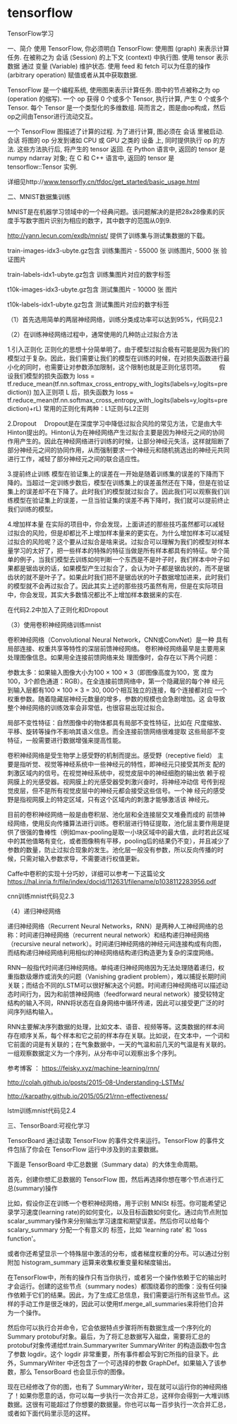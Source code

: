 # tensorflow
TensorFlow学习

一、简介
使用 TensorFlow, 你必须明白 TensorFlow:
  使用图 (graph) 来表示计算任务.
  在被称之为 会话 (Session) 的上下文 (context) 中执行图.
  使用 tensor 表示数据
  通过 变量 (Variable) 维护状态.
  使用 feed 和 fetch 可以为任意的操作(arbitrary operation) 赋值或者从其中获取数据.
  
TensorFlow 是一个编程系统, 使用图来表示计算任务. 图中的节点被称之为 op (operation 的缩写). 一个 op 获得 0 个或多个 Tensor, 执行计算, 产生 0 个或多个 Tensor. 每个 Tensor 是一个类型化的多维数组. 简而言之，图是由op构成，然后op之间由Tensor进行流动交互。

一个 TensorFlow 图描述了计算的过程. 为了进行计算, 图必须在 会话 里被启动. 会话 将图的 op 分发到诸如 CPU 或 GPU 之类的 设备 上, 同时提供执行 op 的方法. 这些方法执行后, 将产生的 tensor 返回. 在 Python 语言中, 返回的 tensor 是 numpy ndarray 对象; 在 C 和 C++ 语言中, 返回的 tensor 是 tensorflow::Tensor 实例.

详细见http://www.tensorfly.cn/tfdoc/get_started/basic_usage.html 

二、MNIST数据集训练

MNIST是在机器学习领域中的一个经典问题。该问题解决的是把28x28像素的灰度手写数字图片识别为相应的数字，其中数字的范围从0到9.

http://yann.lecun.com/exdb/mnist/  提供了训练集与测试集数据的下载。

train-images-idx3-ubyte.gz包含 训练集图片 - 55000 张 训练图片, 5000 张 验证图片

train-labels-idx1-ubyte.gz包含 训练集图片对应的数字标签

t10k-images-idx3-ubyte.gz包含  测试集图片 - 10000 张 图片

t10k-labels-idx1-ubyte.gz包含  测试集图片对应的数字标签


（1）首先选用简单的两层神经网络，训练分类成功率可以达到95%，代码见2.1


（2）在训练神经网络过程中，通常使用的几种防止过拟合方法

  1.引入正则化
  正则化的思想十分简单明了。由于模型过拟合极有可能是因为我们的模型过于复杂。因此，我们需要让我们的模型在训练的时候，在对损失函数进行最小化的同时，也需要让对参数添加限制，这个限制也就是正则化惩罚项。 
  假设我们模型的损失函数为 
  loss = tf.reduce_mean(tf.nn.softmax_cross_entropy_with_logits(labels=y,logits=prediction))
  加入正则项 L 后，损失函数为 
  loss = tf.reduce_mean(tf.nn.softmax_cross_entropy_with_logits(labels=y,logits=prediction)+rL)
  常用的正则化有两种：L1正则与L2正则
 
  2.Dropout
   Dropout是在深度学习中降低过拟合风险的常见方法，它是由大牛Hinton提出的。Hinton认为在神经网络产生过拟合主要是因为神经元之间的协同作用产生的。因此在神经网络进行训练的时候，让部分神经元失活，这样就阻断了部分神经元之间的协同作用，从而强制要求一个神经元和随机挑选出的神经元共同进行工作，减轻了部分神经元之间的联合适应性。

  3.提前终止训练
  模型在验证集上的误差在一开始是随着训练集的误差的下降而下降的。当超过一定训练步数后，模型在训练集上的误差虽然还在下降，但是在验证集上的误差却不在下降了。此时我们的模型就过拟合了。因此我们可以观察我们训练模型在验证集上的误差，一旦当验证集的误差不再下降时，我们就可以提前终止我们训练的模型。

  4.增加样本量
  在实际的项目中，你会发现，上面讲述的那些技巧虽然都可以减轻过拟合的风险，但是却都比不上增加样本量来的更实在。为什么增加样本可以减轻过拟合的风险呢？这个要从过拟合是啥来说。过拟合可以理解为我们的模型对样本量学习的太好了，把一些样本的特殊的特征当做是所有样本都具有的特征。举个简单的例子，当我们模型去训练如何判断一个东西是不是叶子时，我们样本中叶子如果都是锯齿状的话，如果模型产生过拟合了，会认为叶子都是锯齿状的，而不是锯齿状的就不是叶子了。如果此时我们把不是锯齿状的叶子数据增加进来，此时我们的模型就不会再过拟合了。因此其实上述的那些技巧虽然有用，但是在实际项目中，你会发现，其实大多数情况都比不上增加样本数据来的实在.
  
  
  在代码2.2中加入了正则化和Dropout
  
  （3）使用卷积神经网络训练mnist
  
  卷积神经网络（Convolutional Neural Network，CNN或ConvNet）是一种
具有局部连接、权重共享等特性的深层前馈神经网络。
卷积神经网络最早是主要用来处理图像信息。如果用全连接前馈网络来处
理图像时，会存在以下两个问题：

参数太多：如果输入图像大小为100 × 100 × 3（即图像高度为100，宽
度为100，3个颜色通道：RGB）。在全连接前馈网络中，第一个隐藏层的每个神
经元到输入层都有100 × 100 × 3 = 30, 000个相互独立的连接，每个连接都对应
一个权重参数。随着隐藏层神经元数量的增多，参数的规模也会急剧增加。这
会导致整个神经网络的训练效率会非常低，也很容易出现过拟合。

局部不变性特征：自然图像中的物体都具有局部不变性特征，比如在
尺度缩放、平移、旋转等操作不影响其语义信息。而全连接前馈网络很难提取
这些局部不变特征，一般需要进行数据增强来提高性能。

卷积神经网络是受生物学上感受野的机制而提出。感受野（receptive field）
主要是指听觉、视觉等神经系统中一些神经元的特性，即神经元只接受其所支
配的刺激区域内的信号。在视觉神经系统中，视觉皮层中的神经细胞的输出依
赖于视网膜上的光感受器。视网膜上的光感受器受刺激兴奋时，将神经冲动信
号传到视觉皮层，但不是所有视觉皮层中的神经元都会接受这些信号。一个神
经元的感受野是指视网膜上的特定区域，只有这个区域内的刺激才能够激活该
神经元。

  目前的卷积神经网络一般是由卷积层、池化层和全连接层交叉堆叠而成的
前馈神经网络，使用反向传播算法进行训练。卷积层进行特征提取，池化层主要作用是提供了很强的鲁棒性（例如max-pooling是取一小块区域中的最大值，此时若此区域中的其他值略有变化，或者图像稍有平移，pooling后的结果仍不变），并且减少了参数的数量，防止过拟合现象的发生。池化层一般没有参数，所以反向传播的时候，只需对输入参数求导，不需要进行权值更新。

 Caffe中卷积的实现十分巧妙，详细可以参考一下这篇论文  https://hal.inria.fr/file/index/docid/112631/filename/p1038112283956.pdf 

  cnn训练mnist代码见2.3
  
  （4）递归神经网络
  
递归神经网络（Recurrent Neural Networks，RNN）是两种人工神经网络的总称：时间递归神经网络（recurrent neural network）和结构递归神经网络（recursive neural network）。时间递归神经网络的神经元间连接构成有向图，而结构递归神经网络利用相似的神经网络结构递归构造更为复杂的深度网络。

RNN一般指代时间递归神经网络。单纯递归神经网络因为无法处理随着递归，权重指数级爆炸或消失的问题（Vanishing gradient problem），难以捕捉长期时间关联；而结合不同的LSTM可以很好解决这个问题。时间递归神经网络可以描述动态时间行为，因为和前馈神经网络（feedforward neural network）接受较特定结构的输入不同，RNN将状态在自身网络中循环传递，因此可以接受更广泛的时间序列结构输入。


  RNN主要解决序列数据的处理，比如文本、语音、视频等等。这类数据的样本间存在顺序关系，每个样本和它之前的样本存在关联。比如说，在文本中，一个词和它前面的词是有关联的；在气象数据中，一天的气温和前几天的气温是有关联的。一组观察数据定义为一个序列，从分布中可以观察出多个序列。

参考博客 ： https://feisky.xyz/machine-learning/rnn/

http://colah.github.io/posts/2015-08-Understanding-LSTMs/

http://karpathy.github.io/2015/05/21/rnn-effectiveness/

  lstm训练mnist代码见2.4

三、TensorBoard:可视化学习

TensorBoard 通过读取 TensorFlow 的事件文件来运行。TensorFlow 的事件文件包括了你会在 TensorFlow 运行中涉及到的主要数据。

下面是 TensorBoard 中汇总数据（Summary data）的大体生命周期。

首先，创建你想汇总数据的 TensorFlow 图，然后再选择你想在哪个节点进行汇总(summary)操作

比如，假设你正在训练一个卷积神经网络，用于识别 MNISt 标签。你可能希望记录学习速度(learning rate)的如何变化，以及目标函数如何变化。通过向节点附加scalar_summary操作来分别输出学习速度和期望误差。然后你可以给每个 scalary_summary 分配一个有意义的 标签，比如 'learning rate' 和 'loss function'。

或者你还希望显示一个特殊层中激活的分布，或者梯度权重的分布。可以通过分别附加 histogram_summary 运算来收集权重变量和梯度输出。

在TensorFlow中，所有的操作只有当你执行，或者另一个操作依赖于它的输出时才会运行。创建的这些节点（summary nodes）都围绕着你的图像：没有任何操作依赖于它们的结果。因此，为了生成汇总信息，我们需要运行所有这些节点。这样的手动工作是很乏味的，因此可以使用tf.merge_all_summaries来将他们合并为一个操作。

然后你可以执行合并命令，它会依据特点步骤将所有数据生成一个序列化的Summary protobuf对象。最后，为了将汇总数据写入磁盘，需要将汇总的protobuf对象传递给tf.train.Summarywriter
SummaryWriter 的构造函数中包含了参数 logdir。这个 logdir 非常重要，所有事件都会写到它所指的目录下。此外，SummaryWriter 中还包含了一个可选择的参数 GraphDef。如果输入了该参数，那么 TensorBoard 也会显示你的图像。

现在已经修改了你的图，也有了 SummaryWriter，现在就可以运行你的神经网络了！如果你愿意的话，你可以每一步执行一次合并汇总，这样你会得到一大堆训练数据。这很有可能超过了你想要的数据量。你也可以每一百步执行一次合并汇总，或者如下面代码里示范的这样。




